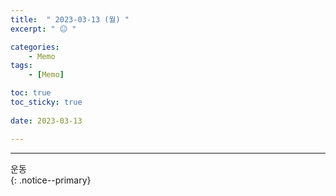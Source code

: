 ```yaml
---
title:  " 2023-03-13 (월) "
excerpt: " 😐 "

categories:
    - Memo
tags:
    - [Memo]

toc: true
toc_sticky: true
 
date: 2023-03-13

---
```

- - -
<!-- 약 -->
운동  
{: .notice--primary}

<!-- {: .notice}
{: .notice--primary}
{: .notice--info}
{: .notice--warnig}
{: .notice--success}
{: .notice--danger} 
😄 😐 
-->